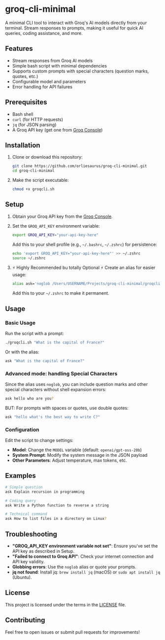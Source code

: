 # groq-cli-minimal

A minimal CLI tool to interact with Groq's AI models directly from your terminal. Stream responses to prompts, making it useful for quick AI queries, coding assistance, and more.

## Features

- Stream responses from Groq AI models
- Simple bash script with minimal dependencies
- Supports custom prompts with special characters (question marks, quotes, etc.)
- Configurable model and parameters
- Error handling for API failures

## Prerequisites

- Bash shell
- `curl` (for HTTP requests)
- `jq` (for JSON parsing)
- A Groq API key (get one from [Groq Console](https://console.groq.com/))

## Installation

1. Clone or download this repository:

   ```bash
   git clone https://github.com/orliesaurus/groq-cli-minimal.git
   cd groq-cli-minimal
   ```

2. Make the script executable:
   ```bash
   chmod +x groqcli.sh
   ```

## Setup

1. Obtain your Groq API key from the [Groq Console](https://console.groq.com/).

2. Set the `GROQ_API_KEY` environment variable:

   ```bash
   export GROQ_API_KEY="your-api-key-here"
   ```

   Add this to your shell profile (e.g., `~/.bashrc`, `~/.zshrc`) for persistence:

   ```bash
   echo 'export GROQ_API_KEY="your-api-key-here"' >> ~/.zshrc
   source ~/.zshrc
   ```

3. ⚡ Highly Recommended bu totally Optional ⚡
   Create an alias for easier usage:
   ```bash
   alias ask='noglob /Users/USERNAME/Projects/groq-cli-minimal/groqcli.sh'
   ```
   Add this to your `~/.zshrc` to make it permanent.

## Usage

### Basic Usage

Run the script with a prompt:

```bash
./groqcli.sh "What is the capital of France?"
```

Or with the alias:

```bash
ask "What is the capital of France?"
```

### Advanced mode: handling Special Characters

Since the alias uses `noglob`, you can include question marks and other special characters without shell expansion errors:

```bash
ask hello who are you?
```

BUT: For prompts with spaces or quotes, use double quotes:

```bash
ask "hello what's the best way to write C?"
```

### Configuration

Edit the script to change settings:

- **Model**: Change the `MODEL` variable (default: `openai/gpt-oss-20b`)
- **System Prompt**: Modify the system message in the JSON payload
- **Other Parameters**: Adjust temperature, max tokens, etc.

## Examples

```bash
# Simple question
ask Explain recursion in programming

# Coding query
ask Write a Python function to reverse a string

# Technical command
ask How to list files in a directory on Linux?
```

## Troubleshooting

- **"GROQ_API_KEY environment variable not set"**: Ensure you've set the API key as described in Setup.
- **"Failed to connect to Groq API"**: Check your internet connection and API key validity.
- **Globbing errors**: Use the `noglob` alias or quote your prompts.
- **jq not found**: Install jq: `brew install jq` (macOS) or `sudo apt install jq` (Ubuntu).

## License

This project is licensed under the terms in the [LICENSE](LICENSE) file.

## Contributing

Feel free to open issues or submit pull requests for improvements!
